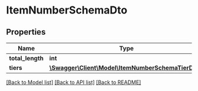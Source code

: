 # ItemNumberSchemaDto

## Properties
Name | Type | Description | Notes
------------ | ------------- | ------------- | -------------
**total_length** | **int** |  | 
**tiers** | [**\Swagger\Client\Model\ItemNumberSchemaTierDto[]**](ItemNumberSchemaTierDto.md) |  | [optional] 

[[Back to Model list]](../README.md#documentation-for-models) [[Back to API list]](../README.md#documentation-for-api-endpoints) [[Back to README]](../README.md)


